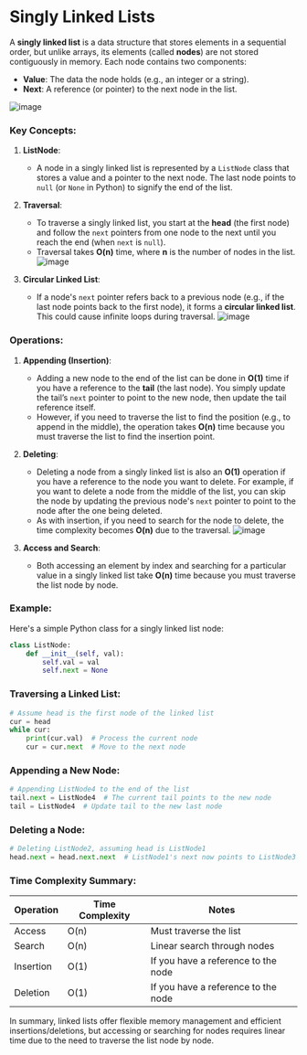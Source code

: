 # Singly Linked Lists

A **singly linked list** is a data structure that stores elements in a sequential order, but unlike arrays, its elements (called **nodes**) are not stored contiguously in memory. Each node contains two components:
- **Value**: The data the node holds (e.g., an integer or a string).
- **Next**: A reference (or pointer) to the next node in the list.

![image](https://github.com/user-attachments/assets/3bd66209-f9a4-4597-b430-3c0b726c9716)


### Key Concepts:

1. **ListNode**:
   - A node in a singly linked list is represented by a `ListNode` class that stores a value and a pointer to the next node. The last node points to `null` (or `None` in Python) to signify the end of the list.

2. **Traversal**:
   - To traverse a singly linked list, you start at the **head** (the first node) and follow the `next` pointers from one node to the next until you reach the end (when `next` is `null`).
   - Traversal takes **O(n)** time, where **n** is the number of nodes in the list.
![image](https://github.com/user-attachments/assets/2bba03cc-c741-42f1-a250-9da1add3c182)

3. **Circular Linked List**:
   - If a node's `next` pointer refers back to a previous node (e.g., if the last node points back to the first node), it forms a **circular linked list**. This could cause infinite loops during traversal.
![image](https://github.com/user-attachments/assets/db79ba16-335b-4500-9001-ab9d870571df)

### Operations:

1. **Appending (Insertion)**:
   - Adding a new node to the end of the list can be done in **O(1)** time if you have a reference to the **tail** (the last node). You simply update the tail’s `next` pointer to point to the new node, then update the tail reference itself.
   - However, if you need to traverse the list to find the position (e.g., to append in the middle), the operation takes **O(n)** time because you must traverse the list to find the insertion point.

2. **Deleting**:
   - Deleting a node from a singly linked list is also an **O(1)** operation if you have a reference to the node you want to delete. For example, if you want to delete a node from the middle of the list, you can skip the node by updating the previous node's `next` pointer to point to the node after the one being deleted.
   - As with insertion, if you need to search for the node to delete, the time complexity becomes **O(n)** due to the traversal.
![image](https://github.com/user-attachments/assets/4749ebe3-2003-4eb4-b8b1-92cf6f55e493)

3. **Access and Search**:
   - Both accessing an element by index and searching for a particular value in a singly linked list take **O(n)** time because you must traverse the list node by node.

### Example:

Here's a simple Python class for a singly linked list node:

```python
class ListNode:
    def __init__(self, val):
        self.val = val
        self.next = None
```

### Traversing a Linked List:

```python
# Assume head is the first node of the linked list
cur = head
while cur:
    print(cur.val)  # Process the current node
    cur = cur.next  # Move to the next node
```

### Appending a New Node:

```python
# Appending ListNode4 to the end of the list
tail.next = ListNode4  # The current tail points to the new node
tail = ListNode4  # Update tail to the new last node
```

### Deleting a Node:

```python
# Deleting ListNode2, assuming head is ListNode1
head.next = head.next.next  # ListNode1's next now points to ListNode3
```

### Time Complexity Summary:

| Operation | Time Complexity | Notes |
| --------- | --------------- | ----- |
| Access    | O(n)            | Must traverse the list |
| Search    | O(n)            | Linear search through nodes |
| Insertion | O(1)            | If you have a reference to the node |
| Deletion  | O(1)            | If you have a reference to the node |

In summary, linked lists offer flexible memory management and efficient insertions/deletions, but accessing or searching for nodes requires linear time due to the need to traverse the list node by node.
